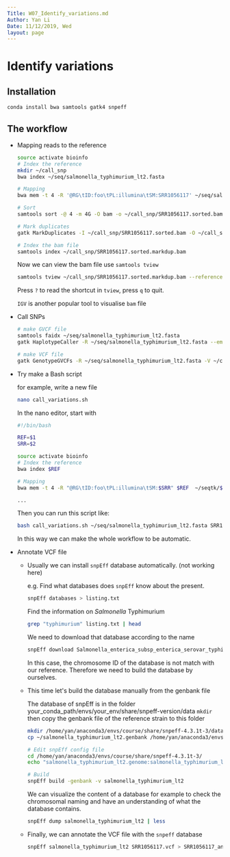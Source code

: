 ```yaml
---
Title: W07_Identify_variations.md
Author: Yan Li
Date: 11/12/2019, Wed
layout: page
---
```


# Identify variations

## Installation

```sh
conda install bwa samtools gatk4 snpeff
```

## The workflow

- Mapping reads to the reference

    ```sh
    source activate bioinfo
    # Index the reference
    mkdir ~/call_snp
    bwa index ~/seq/salmonella_typhimurium_lt2.fasta

    # Mapping
    bwa mem -t 4 -R '@RG\tID:foo\tPL:illumina\tSM:SRR1056117' ~/seq/salmonella_typhimurium_lt2.fasta  ~/seqtk/SRR10561173_1P_seqtk.fastq.gz ~/seqtk/SRR10561173_2P_seqtk.fastq.gz | samtools view -Sb - > ~/call_snp/SRR1056117.bam

    # Sort
    samtools sort -@ 4 -m 4G -O bam -o ~/call_snp/SRR1056117.sorted.bam ~/call_snp/SRR1056117.bam

    # Mark duplicates
    gatk MarkDuplicates -I ~/call_snp/SRR1056117.sorted.bam -O ~/call_snp/SRR1056117.sorted.markdup.bam -M ~/call_snp/SRR1056117.sorted.markdup_metrics.txt

    # Index the bam file
    samtools index ~/call_snp/SRR1056117.sorted.markdup.bam
    ```

    Now we can view the bam file use `samtools tview`  

    ```sh
    samtools tview ~/call_snp/SRR1056117.sorted.markdup.bam --reference ~/seq/salmonella_typhimurium_lt2.fasta
    ```

    Press `?` to read the shortcut in `tview`, press `q` to quit.

    `IGV` is another popular tool to visualise `bam` file

- Call SNPs
  
    ```sh
    # make GVCF file
    samtools faidx ~/seq/salmonella_typhimurium_lt2.fasta
    gatk HaplotypeCaller -R ~/seq/salmonella_typhimurium_lt2.fasta --emit-ref-confidence GVCF -I ~/call_snp/SRR1056117.sorted.markdup.bam -O ~/call_snp/SRR1056117.g.vcf

    # make VCF file
    gatk GenotypeGVCFs -R ~/seq/salmonella_typhimurium_lt2.fasta -V ~/call_snp/SRR1056117.g.vcf -O ~/call_snp/SRR1056117.vcf
    ```

- Try make a Bash script

    for example, write a new file

    ```sh
    nano call_variations.sh
    ```

    In the nano editor, start with

    ```sh
    #!/bin/bash

    REF=$1
    SRR=$2

    source activate bioinfo
    # Index the reference
    bwa index $REF

    # Mapping
    bwa mem -t 4 -R "@RG\tID:foo\tPL:illumina\tSM:$SRR" $REF  ~/seqtk/${SRR}_1P_seqtk.fastq.gz ~/seqtk/${SRR}_2P_seqtk.fastq.gz | samtools view -Sb - > ~/call_snp/${SRR}.bam
    
    ... 
    ```

    Then you can run this script like:

    ```sh
    bash call_variations.sh ~/seq/salmonella_typhimurium_lt2.fasta SRR1056117
    ```

    In this way we can make the whole workflow to be automatic.

- Annotate VCF file

    - Usually we can install `snpEff` database automatically. (not working here)
    
        e.g. Find what databases does `snpEff` know about the present.

        ```sh
        snpEff databases > listing.txt
        ```

        Find the information on *Salmonella* Typhimurium

        ```sh
        grep "typhimurium" listing.txt | head
        ```

        We need to download that database according to the name

        ```sh
        snpEff download Salmonella_enterica_subsp_enterica_serovar_typhimurium
        ```

        In this case, the chromosome ID of the database is not match with our reference. Therefore we need to build the database by ourselves.

    - This time let's build the database manually from the genbank file

        The database of snpEff is in the folder your_conda_path/envs/your_env/share/snpeff-version/data
        `mkdir` then copy the genbank file of the reference strain to this folder
        
        ```sh
        mkdir /home/yan/anaconda3/envs/course/share/snpeff-4.3.1t-3/data/salmonella_typhimurium_lt2/
        cp ~/salmonella_typhimurium_lt2.genbank /home/yan/anaconda3/envs/course/share/snpeff-4.3.1t-3/data/salmonella_typhimurium_lt2/genes.gbk

        # Edit snpEff config file
        cd /home/yan/anaconda3/envs/course/share/snpeff-4.3.1t-3/
        echo "salmonella_typhimurium_lt2.genome:salmonella_typhimurium_lt2" >> snpEff.config

        # Build
        snpEff build -genbank -v salmonella_typhimurium_lt2
        ```

        We can visualize the content of a database for example to check the chromosomal naming and have an understanding of what the database contains.

        ```sh
        snpEff dump salmonella_typhimurium_lt2 | less
        ```

    - Finally, we can annotate the VCF file with the `snpeff` database

        ```sh
        snpEff salmonella_typhimurium_lt2 SRR1056117.vcf > SRR1056117_annotated.vcf
        ```